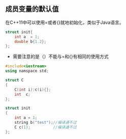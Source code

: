 ## 成员变量的默认值
在C++11中可以使用=或者{}就地初始化，类似于Java语言。
```c++
struct init{
    int a  = 1;
    double b{1.2};
};
```

* 需要注意的是（）不能与=和{}有相同的使用方式
```c++
#include<iostream>
using namspace std;

struct C
{
    C(int i):c(i){};
    int  c;
};

struct init
{
    int a = 1;
    string b("test");//编译通不过
    C c(1);          //编译通不过
};
```
